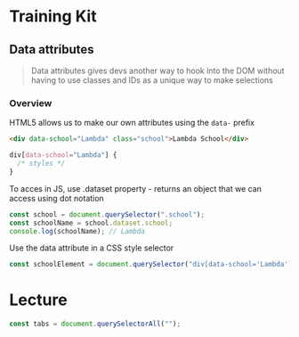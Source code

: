 # Training Kit

## Data attributes

> Data attributes gives devs another way to hook into the DOM without having to use classes and IDs as a unique way to make selections

### Overview

HTML5 allows us to make our own attributes using the `data-` prefix

```html
<div data-school="Lambda" class="school">Lambda School</div>
```

```css
div[data-school="Lambda"] {
  /* styles */
}
```

To acces in JS, use .dataset property - returns an object that we can access using dot notation

```js
const school = document.querySelector(".school");
const schoolName = school.dataset.school;
console.log(schoolName); // Lambda
```

Use the data attribute in a CSS style selector

```js
const schoolElement = document.querySelector("div[data-school='Lambda']");
```

# Lecture

```js
const tabs = document.querySelectorAll("");
```
